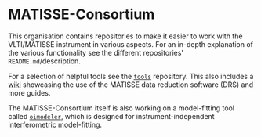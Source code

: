 # MATISSE-Consortium
This organisation contains repositories to make it easier to work with the VLTI/MATISSE instrument in various aspects.
For an in-depth explanation of the various functionality see the different repositories' `README.md`/description.

For a selection of helpful tools see the [`tools`](https://github.com/Matisse-Consortium/tools) repository. This also includes a [wiki](https://github.com/Matisse-Consortium/tools/wiki) showcasing the use of the MATISSE data reduction software (DRS) and more guides.

The MATISSE-Consortium itself is also working on a model-fitting tool called [`oimodeler`](https://github.com/oimodeler/oimodeler), which is designed for 
instrument-independent interferometric model-fitting.
